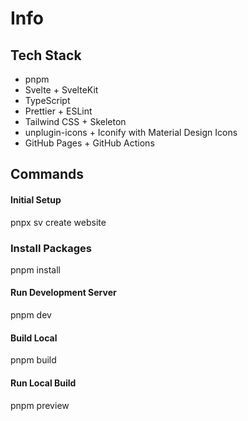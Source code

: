 # Info

## Tech Stack

- pnpm
- Svelte + SvelteKit
- TypeScript
- Prettier + ESLint
- Tailwind CSS + Skeleton
- unplugin-icons + Iconify with Material Design Icons
- GitHub Pages + GitHub Actions

## Commands

#### Initial Setup

pnpx sv create website

### Install Packages

pnpm install

#### Run Development Server

pnpm dev

#### Build Local

pnpm build

#### Run Local Build

pnpm preview
